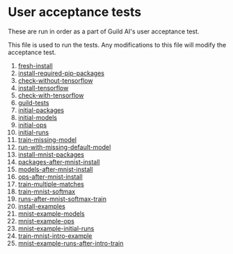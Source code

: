 # User acceptance tests

These are run in order as a part of Guild AI's user acceptance test.

This file is used to run the tests. Any modifications to this file
will modify the acceptance test.

1. [fresh-install](fresh-install.md)
1. [install-required-pip-packages](install-required-pip-packages.md)
1. [check-without-tensorflow](check-without-tensorflow.md)
1. [install-tensorflow](install-tensorflow.md)
1. [check-with-tensorflow](check-with-tensorflow.md)
1. [guild-tests](guild-tests.md)
1. [initial-packages](initial-packages.md)
1. [initial-models](initial-models.md)
1. [initial-ops](initial-ops.md)
1. [initial-runs](initial-runs.md)
1. [train-missing-model](train-missing-model.md)
1. [run-with-missing-default-model](run-with-missing-default-model.md)
1. [install-mnist-packages](install-mnist-packages.md)
1. [packages-after-mnist-install](packages-after-mnist-install.md)
1. [models-after-mnist-install](models-after-mnist-install.md)
1. [ops-after-mnist-install](ops-after-mnist-install.md)
1. [train-multiple-matches](train-multiple-matches.md)
1. [train-mnist-softmax](train-mnist-softmax.md)
1. [runs-after-mnist-softmax-train](runs-after-mnist-softmax-train.md)
1. [install-examples](install-examples.md)
1. [mnist-example-models](mnist-example-models.md)
1. [mnist-example-ops](mnist-example-ops.md)
1. [mnist-example-initial-runs](mnist-example-initial-runs.md)
1. [train-mnist-intro-example](train-mnist-intro-example.md)
1. [mnist-example-runs-after-intro-train](mnist-example-runs-after-intro-train.md)

